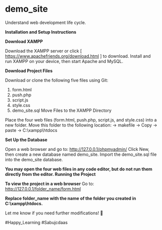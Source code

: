# demo_site
Understand web development life cycle. 

**Installation and Setup Instructions**

**Download XAMPP**

Download the XAMPP server or click [ https://www.apachefriends.org/download.html ] to download.
Install and run XAMPP on your device, then start Apache and MySQL.


**Download Project Files**

Download or clone the following five files using Git:
1. form.html
2. push.php
3. script.js
4. style.css
5. demo_site.sql
Move Files to the XAMPP Directory

Place the four web files (form.html, push.php, script.js, and style.css) into a new folder.
Move this folder to the following location:
-> makefile
-> Copy
-> paste
-> C:\xampp\htdocs


**Set Up the Database**

Open a web browser and go to:
http://127.0.0.1/phpmyadmin/
Click New, then create a new database named demo_site.
Import the demo_site.sql file into the demo_site database.


**You may open the four web files in any code editor, but do not run them directly from the editor.
Running the Project**

**To view the project in a web browser**
Go to:
http://127.0.0.1/folder_name/form.html

**Replace folder_name with the name of the folder you created in C:\xampp\htdocs.**



Let me know if you need further modifications! 🚀

#Happy_Learning #Sabujcdaas
